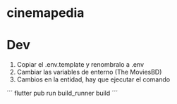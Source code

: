 # cinemapedia

# Dev

1. Copiar el .env.template y renombralo a .env
2. Cambiar las variables de enterno (The MoviesBD)
3. Cambios en la entidad, hay que ejecutar el comando

´´´
flutter pub run build_runner build
´´´